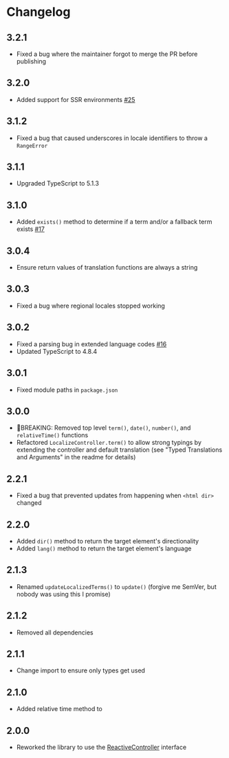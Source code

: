 # Changelog

## 3.2.1

- Fixed a bug where the maintainer forgot to merge the PR before publishing

## 3.2.0

- Added support for SSR environments [#25](https://github.com/shoelace-style/localize/pull/25/)

## 3.1.2

- Fixed a bug that caused underscores in locale identifiers to throw a `RangeError`

## 3.1.1

- Upgraded TypeScript to 5.1.3

## 3.1.0

- Added `exists()` method to determine if a term and/or a fallback term exists [#17](https://github.com/shoelace-style/localize/issues/17)

## 3.0.4

- Ensure return values of translation functions are always a string

## 3.0.3

- Fixed a bug where regional locales stopped working

## 3.0.2

- Fixed a parsing bug in extended language codes [#16](https://github.com/shoelace-style/localize/issues/16)
- Updated TypeScript to 4.8.4

## 3.0.1

- Fixed module paths in `package.json`

## 3.0.0

- 🚨BREAKING: Removed top level `term()`, `date()`, `number()`, and `relativeTime()` functions
- Refactored `LocalizeController.term()` to allow strong typings by extending the controller and default translation (see "Typed Translations and Arguments" in the readme for details)

## 2.2.1

- Fixed a bug that prevented updates from happening when `<html dir>` changed

## 2.2.0

- Added `dir()` method to return the target element's directionality
- Added `lang()` method to return the target element's language

## 2.1.3

- Renamed `updateLocalizedTerms()` to `update()` (forgive me SemVer, but nobody was using this I promise)

## 2.1.2

- Removed all dependencies

## 2.1.1

- Change import to ensure only types get used

## 2.1.0

- Added relative time method to 

## 2.0.0

- Reworked the library to use the [ReactiveController](https://lit.dev/docs/composition/controllers/) interface

